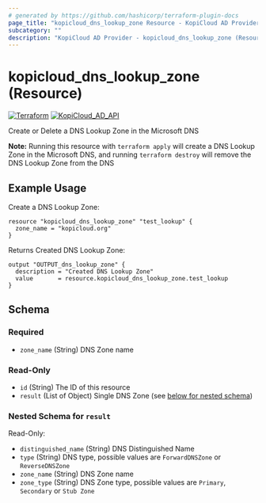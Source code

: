 ```yaml
---
# generated by https://github.com/hashicorp/terraform-plugin-docs
page_title: "kopicloud_dns_lookup_zone Resource - KopiCloud AD Provider"
subcategory: ""
description: "KopiCloud AD Provider - kopicloud_dns_lookup_zone (Resource)"
---
```


# kopicloud_dns_lookup_zone (Resource)
[![Terraform](https://img.shields.io/badge/terraform-v1.3+-blue.svg)](https://www.terraform.io/downloads.html) 
[![KopiCloud_AD_API](https://img.shields.io/badge/kopiCloud_ad-v1.0+-blueviolet.svg)](https://www.kopicloud-ad-api.com)

Create or Delete a DNS Lookup Zone in the Microsoft DNS

**Note:** Running this resource with `terraform apply` will create a DNS Lookup Zone in the Microsoft DNS, and running `terraform destroy` will remove the DNS Lookup Zone from the DNS

## Example Usage

Create a DNS Lookup Zone:
```
resource "kopicloud_dns_lookup_zone" "test_lookup" {
  zone_name = "kopicloud.org"
}
```

Returns Created DNS Lookup Zone:
```
output "OUTPUT_dns_lookup_zone" {
  description = "Created DNS Lookup Zone"
  value       = resource.kopicloud_dns_lookup_zone.test_lookup
}
```

<!-- schema generated by tfplugindocs -->
## Schema

### Required

- `zone_name` (String) DNS Zone name

### Read-Only

- `id` (String) The ID of this resource
- `result` (List of Object) Single DNS Zone (see [below for nested schema](#nestedatt--result))

<a id="nestedatt--result"></a>
### Nested Schema for `result`

Read-Only:

- `distinguished_name` (String) DNS Distinguished Name
- `type` (String) DNS type, possible values are `ForwardDNSZone` or `ReverseDNSZone`
- `zone_name` (String) DNS Zone name
- `zone_type` (String) DNS Zone type, possible values are `Primary`, `Secondary` or `Stub Zone`
